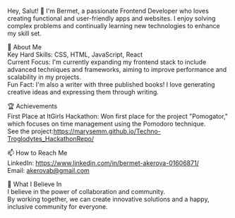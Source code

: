 Hey, Salut! 👋
I'm Bermet, a passionate Frontend Developer who loves creating functional and user-friendly apps and websites. I enjoy solving complex problems and continually learning new technologies to enhance my skill set.


🚀 About Me
<br> Key Hard Skills: CSS, HTML, JavaScript, React
<br> Current Focus: I'm currently expanding my frontend stack to include advanced techniques and frameworks, aiming to improve performance and scalability in my projects.
<br> Fun Fact: I'm also a writer with three published books! I love generating creative ideas and expressing them through writing.

🏆 Achievements
<br> First Place at ItGirls Hackathon: Won first place for the project "Pomogator," which focuses on time management using the Pomodoro technique.
<br> See the project:https://marysemm.github.io/Techno-Troglodytes_HackathonRepo/

📫 How to Reach Me
<br> LinkedIn: https://www.linkedin.com/in/bermet-akerova-01606871/
<br>Email: akerovab@gmail.com

🌟 What I Believe In
<br> I believe in the power of collaboration and community. 
<br> By working together, we can create innovative solutions and a happy, inclusive community for everyone.
